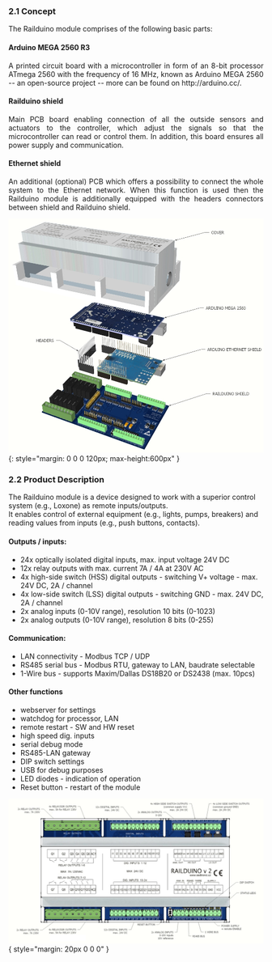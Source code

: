 ### 2.1 Concept
The Railduino module comprises of the following basic parts:

#### Arduino MEGA 2560 R3
<p style="text-align: justify;">
A printed circuit board with a microcontroller in form of an 8-bit processor ATmega 2560 with the 
frequency of 16 MHz, known as Arduino MEGA 2560 -- an open-source project -- more can be found on http://arduino.cc/.
</p>

#### Railduino shield
<p style="text-align: justify;">
Main PCB board enabling connection of all the outside sensors and actuators to the controller, which adjust the signals so that the microcontroller can read or control them.
In addition, this board ensures all power supply and communication.
</p>

#### Ethernet shield
<p style="text-align: justify;">
An additional (optional) PCB which offers a possibility to connect the whole system to the Ethernet network.
When this function is used then the Railduino module is additionally equipped with the headers connectors between shield and Railduino shield.
</p>

![](media/Railduino_chunked.jpg){: style="margin: 0 0 0 120px; max-height:600px" }

### 2.2 Product Description

The Railduino module is a device designed to work with a superior control system (e.g., Loxone) as remote inputs/outputs.  
It enables control of external equipment (e.g., lights, pumps, breakers) and reading values from inputs (e.g., push buttons, contacts).

#### Outputs / inputs:  
- 24x optically isolated digital inputs, max. input voltage 24V DC
- 12x relay outputs with max. current 7A / 4A at 230V AC
- 4x high-side switch (HSS) digital outputs - switching V+ voltage - max. 24V DC, 2A / channel
- 4x low-side switch (LSS) digital outputs - switching GND - max. 24V DC, 2A / channel
- 2x analog inputs (0-10V range), resolution 10 bits (0-1023) 
- 2x analog outputs (0-10V range), resolution 8 bits (0-255)

#### Communication:  
- LAN connectivity - Modbus TCP / UDP
- RS485 serial bus - Modbus RTU, gateway to LAN, baudrate selectable
- 1-Wire bus - supports Maxim/Dallas DS18B20 or DS2438 (max. 10pcs)

#### Other functions
- webserver for settings
- watchdog for processor, LAN
- remote restart - SW and HW reset
- high speed dig. inputs
- serial debug mode
- RS485-LAN gateway
- DIP switch settings
- USB for debug purposes
- LED diodes - indication of operation
- Reset button - restart of the module

![](media/description.jpeg){ style="margin: 20px 0 0 0" }
